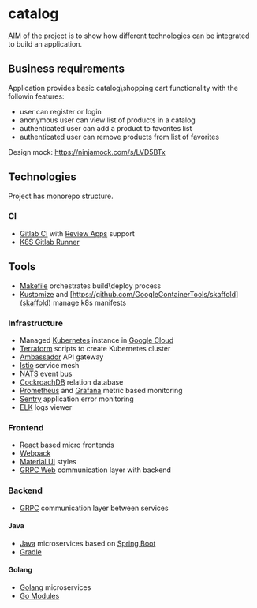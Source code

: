 # catalog

AIM of the project is to show how different technologies can be integrated to build an application.

## Business requirements

Application provides basic catalog\shopping cart functionality with the followin features:
- user can register or login
- anonymous user can view list of products in a catalog
- authenticated user can add a product to favorites list
- authenticated user can remove products from list of favorites

Design mock: https://ninjamock.com/s/LVD5BTx

## Technologies

Project has monorepo structure.

### CI

- [Gitlab CI](https://about.gitlab.com/features/gitlab-ci-cd/) with [Review Apps](https://about.gitlab.com/features/review-apps/) support
- [K8S Gitlab Runner](https://docs.gitlab.com/runner/install/kubernetes.html)

## Tools

- [Makefile](https://www.gnu.org/software/make/manual/make.html) orchestrates build\deploy process
- [Kustomize](https://github.com/kubernetes-sigs/kustomize) and [https://github.com/GoogleContainerTools/skaffold](skaffold) manage k8s manifests

### Infrastructure

- Managed [Kubernetes](https://kubernetes.io/) instance in [Google Cloud](https://cloud.google.com/kubernetes-engine/) 
- [Terraform](https://www.terraform.io/) scripts to create Kubernetes cluster
- [Ambassador](https://www.getambassador.io/) API gateway
- [Istio](https://istio.io/) service mesh
- [NATS](https://nats.io/) event bus
- [CockroachDB](https://www.cockroachlabs.com/) relation database
- [Prometheus](https://prometheus.io/) and [Grafana](https://grafana.com/) metric based monitoring
- [Sentry](https://sentry.io/) application error monitoring
- [ELK](https://www.elastic.co/elk-stack) logs viewer

### Frontend

- [React](https://reactjs.org/) based micro frontends
- [Webpack](https://webpack.js.org/)
- [Material UI](https://material-ui.com/) styles
- [GRPC Web](https://github.com/grpc/grpc-web) communication layer with backend

### Backend

- [GRPC](https://grpc.io/) communication layer between services

#### Java

- [Java](http://jdk.java.net/) microservices based on [Spring Boot](http://spring.io/projects/spring-boot)
- [Gradle](https://gradle.org/)

#### Golang

- [Golang](https://golang.org/) microservices
- [Go Modules](https://github.com/golang/go/wiki/Modules)
